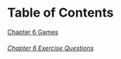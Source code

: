 # Table of Contents
[Chapter 6 Games](chapter6.md)
###### [Chapter 6 Exercise Questions](chapter6exercises.md)